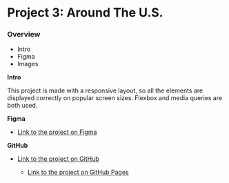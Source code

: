 # Project 3: Around The U.S.

### Overview

- Intro
- Figma
- Images

**Intro**

This project is made with a responsive layout, so all the elements are displayed correctly on popular screen sizes. Flexbox and media queries are both used.

**Figma**

- [Link to the project on Figma](https://www.figma.com/file/ii4xxsJ0ghevUOcssTlHZv/Sprint-3%3A-Around-the-US?node-id=0%3A1)

**GitHub**

- [Link to the project on GitHub](https://github.com/seeleywill/se_project_aroundtheus)

  - [Link to the project on GitHub Pages](https://seeleywill.github.io/se_project_aroundtheus/)
